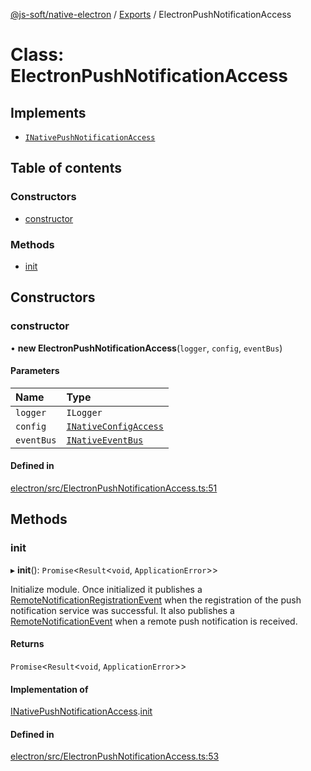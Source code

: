 [@js-soft/native-electron](../README.md) / [Exports](../modules.md) / ElectronPushNotificationAccess

# Class: ElectronPushNotificationAccess

## Implements

- [`INativePushNotificationAccess`](../interfaces/INativePushNotificationAccess.md)

## Table of contents

### Constructors

- [constructor](ElectronPushNotificationAccess.md#constructor)

### Methods

- [init](ElectronPushNotificationAccess.md#init)

## Constructors

### constructor

• **new ElectronPushNotificationAccess**(`logger`, `config`, `eventBus`)

#### Parameters

| Name | Type |
| :------ | :------ |
| `logger` | `ILogger` |
| `config` | [`INativeConfigAccess`](../interfaces/INativeConfigAccess.md) |
| `eventBus` | [`INativeEventBus`](../interfaces/INativeEventBus.md) |

#### Defined in

[electron/src/ElectronPushNotificationAccess.ts:51](https://github.com/js-soft/ts-native-access/blob/2fee55d/packages/electron/src/ElectronPushNotificationAccess.ts#L51)

## Methods

### init

▸ **init**(): `Promise`<`Result`<`void`, `ApplicationError`\>\>

Initialize module.
Once initialized it publishes a [RemoteNotificationRegistrationEvent](RemoteNotificationRegistrationEvent.md) when the registration of the push notification service was successful.
It also publishes a [RemoteNotificationEvent](RemoteNotificationEvent.md) when a remote push notification is received.

#### Returns

`Promise`<`Result`<`void`, `ApplicationError`\>\>

#### Implementation of

[INativePushNotificationAccess](../interfaces/INativePushNotificationAccess.md).[init](../interfaces/INativePushNotificationAccess.md#init)

#### Defined in

[electron/src/ElectronPushNotificationAccess.ts:53](https://github.com/js-soft/ts-native-access/blob/2fee55d/packages/electron/src/ElectronPushNotificationAccess.ts#L53)
